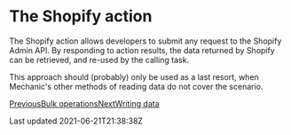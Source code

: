 # The Shopify action

The Shopify action allows developers to submit any request to the Shopify Admin API. By responding to action results, the data returned by Shopify can be retrieved, and re-used by the calling task.

This approach should (probably) only be used as a last resort, when Mechanic's other methods of reading data do not cover the scenario.

[PreviousBulk operations](/core/shopify/read/bulk-operations)[NextWriting data](/core/shopify/write)

Last updated 2021-06-21T21:38:38Z